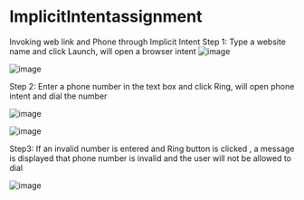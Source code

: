 # ImplicitIntentassignment
Invoking web link and Phone through Implicit Intent
Step 1: Type a website name and click Launch, will open a browser intent
![image](https://github.com/YaminiMuralidharen/ImplicitIntentassignment/blob/master/Screenshot_1519487091.png)

![image](https://github.com/YaminiMuralidharen/ImplicitIntentassignment/blob/master/Screenshot_1519463425.png)


Step 2: Enter a phone number in the text box and click Ring, will open phone intent and dial the number
 
![image](https://github.com/YaminiMuralidharen/ImplicitIntentassignment/blob/master/Screenshot_1519487217.png)

![image](https://github.com/YaminiMuralidharen/ImplicitIntentassignment/blob/master/Picture1.png)



Step3: If an invalid number is entered and Ring button is clicked , a message is displayed that phone number is invalid and the user will not be allowed to dial


 ![image](https://github.com/YaminiMuralidharen/ImplicitIntentassignment/blob/master/Picture2.png)







